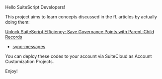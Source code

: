 Hello SuiteScript Developers!

This project aims to learn concepts discussed in the ff. articles by actually doing them:

[Unlock SuiteScript Efficiency: Save Governance Points with Parent-Child Records](https://www.atsourcepro.com/post/unlock-suitescript-efficiency-save-governance-points-with-parent-child-records)
- [sync-messages](https://github.com/jonarae/suitescript-demos/tree/main/sync-messages)


You can deploy these codes to your account via SuiteCloud as Account Customization Projects.

Enjoy!
